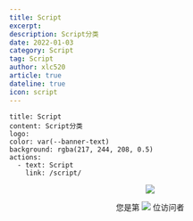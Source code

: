 ```yaml
---
title: Script
excerpt:
description: Script分类
date: 2022-01-03
category: Script
tag: Script
author: xlc520
article: true
dateline: true
icon: script
---
```


```component VPBanner
title: Script
content: Script分类
logo: 
color: var(--banner-text)
background: rgba(217, 244, 208, 0.5)
actions:
  - text: Script
    link: /script/
```

<p align="center">
  <img src="https://metrics.lecoq.io/xlc520?template=classic&isocalendar=1&languages=1&people=1&activity=1&achievements=1&lines=1&repositories=1&notable=1&introduction=1&pagespeed=1&repositories=100&repositories.batch=100&repositories.forks=false&repositories.affiliations=owner&isocalendar.duration=full-year&languages.limit=8&languages.threshold=0%25&languages.colors=github&languages.sections=most-used&languages.indepth=false&languages.analysis.timeout=15&languages.categories=markup%2C%20programming&languages.recent.categories=markup%2C%20programming&languages.recent.load=300&languages.recent.days=14&people.limit=24&people.identicons=false&people.identicons.hide=false&people.size=28&people.types=followers%2C%20following&people.shuffle=false&activity.limit=5&activity.load=300&activity.days=14&activity.visibility=all&activity.timestamps=false&activity.filter=all&achievements.threshold=C&achievements.secrets=true&achievements.display=detailed&achievements.limit=0&notable.from=organization&notable.repositories=false&notable.indepth=false&notable.types=commit&repositories.featured=%20xlc520%2Fxlc520.github.io&introduction.title=true&pagespeed.url=xlc520.github.io&pagespeed.detailed=false&pagespeed.screenshot=false&config.timezone=Asia%2FShanghai" />
</p>
<p align="center">
  您是第  <img src="https://profile-counter.glitch.me/xlc520/count.svg" />  位访问者
</p>

<Share colorful service="email,qq,qzone,qrcode,weibo,telegram,twitter" />

